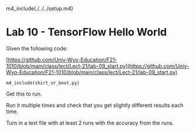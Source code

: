 
m4_include(./../../setup.m4)

# Lab 10 - TensorFlow Hello World

Given the following code:

[https://github.com/Univ-Wyo-Education/F21-1010/blob/main/class/lect/Lect-21/lab-09_start.py](https://github.com/Univ-Wyo-Education/F21-1010/blob/main/class/lect/Lect-21/lab-09_start.py)

```
m4_include(shirt_or_boot.py)
```

Get this to run.

Run it multiple times and check that you get slightly different results each time.

Turn in a text file with at least 2 runs with the accuracy from the runs.



